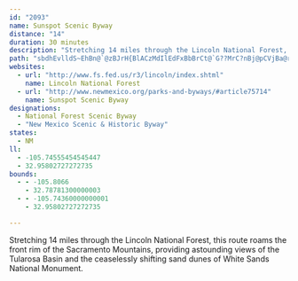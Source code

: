 ```yaml
---
id: "2093"
name: Sunspot Scenic Byway
distance: "14"
duration: 30 minutes
description: "Stretching 14 miles through the Lincoln National Forest, this route roams the front rim of the Sacramento Mountains, providing astounding views of the Tularosa Basin and the ceaselessly shifting sand dunes of White Sands National Monument."
path: "sbdhEvlldS~EhBn@`@zBJrH{BlACzMdIlEdFxBbBrCt@`G??MrC?nBj@pCVjBa@rCiBl@sA@W^uEUuSfAu@jB?`Bn@d@p@`@`J`A~E`A`BtA`Av@FxCK`@JpAfEzAdCFAAFE^Oz@Qx@SfBAd@B\\J`@R^ZX`@NZFjAE`AMh@?j@Hd@N`@\\x@lAh@z@z@tAv@vAz@zA`A|Ap@tA`@bADp@Il@Sj@W^u@r@e@Zc@\\c@p@Kf@Ah@Bd@Lb@t@rA^h@TZn@dAbAlBfBdEZp@ZRXLh@Hd@C`@S^[b@c@t@}@d@e@\\Qd@Qh@Eh@Fb@N`@T\\f@f@vAd@lATh@Zh@ZVf@Pb@Jf@B`@Ef@QbAo@xBmCbA}@`A]jAUxAKlAIrAa@~@[TInAWTA~@IrACnA[hAk@dC}BfA_@dAk@x@kA^iAf@_Ab@]t@_@j@Gr@@f@JZJLFr@d@bAx@fAz@~@x@bA|@v@p@b@f@fBfCZNTJh@J^@v@Up@KnAKd@AnAQh@MxCcA`Ag@l@Ih@Hz@Zf@f@Zf@T|@HhAI~AU~DE|AB|AN|AZxAb@hAP\\FJZj@v@dAl@pAHj@Br@@r@Dl@Fj@Tp@Xf@\\`@ZZh@VpATvANtAPrALlBNt@PjAv@t@z@Xt@Lh@FdB?lACz@Rz@d@n@\\\\j@f@`AbAv@fAl@hAJZJZDf@Gp@Ql@ADYf@i@l@_@d@Oj@Gp@@j@J`@`@pAzAfDb@p@ZV`@Pj@Lf@C`@Gb@Q`@UnCmBb@U\\Gb@B^Fd@V`@r@VnA\\tAR^XZj@Zf@Ln@Lj@R\\T\\`@^z@\\dAZz@DD^\\DBb@Lf@FfA@zAFvAHnAPxAVxAZ~A^tAPzAL`FZj@LhAf@x@b@h@Nb@Dj@?j@Gb@Qd@Id@?Z@P@dAX`DdA~@Nn@BdAA|AMtAYhAQh@Er@At@FbAXx@f@p@t@fCjChA|@`Af@bBh@|@Rp@FjA@dBGvAMfBUv@Cv@@t@D|AZ`DjAfAVpAJH@xAFpAVhAh@vA`AxAv@TBpA^dDx@xF|AnA`@lA`@~@^hA^j@Tl@PrAVnAJH@zAGzAUh@MnAm@h@c@fAgAfAgAjAgAJIbAu@zAq@t@Qh@Ih@Gn@AdB?dBBlBHt@Er@MzAQt@Ev@@bBRrARf@Dr@Al@Gf@KxAYp@Kj@AzAAnBJtABj@?r@Ip@On@QxAo@rA_ArAeAp@_@n@Q^Gd@EH?j@?lAXrA`@hBf@v@Np@Fh@Np@Vl@^j@l@fAtAhAxAjArA`@XFDl@VrAb@rAj@pAl@xAx@rDnBtAl@b@RVD\\BtAGnDm@tASvAMzA@|AJzAXxAf@pAr@lA|@hA`Aj@Xb@VrAb@pAd@n@VZX~@hAv@nA`A~An@`@d@PB@h@FnA?nAIpA[tA_@tAWpAYjAa@nA_@vAMtA?rANpAb@fAv@|@|@t@z@r@h@L@VFh@A`@KTUVe@Lo@RaBRoBR{ANg@Ra@`@e@d@[bAi@lAc@pAg@lAm@lAi@hAOd@B`@Hh@Tx@r@r@z@j@z@Zr@b@p@xBtAd@VPNj@vAb@rAb@tAd@`BZxAJxATvA^tApAxCPl@Hr@?pABzAJzAXrAd@lAj@hAl@hAl@fAZb@\\d@l@^dANl@@vAIdAAj@Bp@Jd@Lf@Pb@X`@`@b@j@r@fAZTzA`AnBfAX@l@Et@OjBi@f@IlAO|@Bv@Lr@RdATbElA\\NXRdAlAxA`Ct@z@t@h@`@Rl@J`AD~@@bAUtAc@lAw@^[Ne@@i@@qA@m@BSJe@P]XYv@UdAQj@Cb@CZDZN^XtAtA\\P^Bb@A`@I\\URa@Jc@Fu@@i@e@}A{@kCGe@@g@Bk@Ni@Za@VSZOXCX@XHVL\\^LV`@fAbAvCZn@^d@^Vn@T~@NdBP|@LzARn@Pf@P\\\\d@n@Nh@Dh@F|ANxATpA`@fBr@dBv@|BX~@T`B^`BN^XZTNXJf@BXCL?b@Q\\]Rc@Hm@H}AJqD?k@Ck@WwAIm@Cg@Ds@Jm@b@cA|@wAv@sATs@Hk@FgB?{ADa@FYR]TSRI^IlAAtA?p@Hj@Hh@Td@X`AbAv@pAl@fAPZl@hAv@fA^TF@ZFp@A`AOlAQ~AHnA^t@h@t@p@pAzAvAxArDrDzAdB`BdBfBhBnAxAdAlBt@vB~@xBz@fApAr@rAXpBRxBRjBR|@NpAXd@X^V"
websites:
  - url: "http://www.fs.fed.us/r3/lincoln/index.shtml"
    name: Lincoln National Forest
  - url: "http://www.newmexico.org/parks-and-byways/#article75714"
    name: Sunspot Scenic Byway
designations:
  - National Forest Scenic Byway
  - "New Mexico Scenic & Historic Byway"
states:
  - NM
ll:
  - -105.74555454545447
  - 32.95802727272735
bounds:
  - - -105.8066
    - 32.78781300000003
  - - -105.74360000000001
    - 32.95802727272735

---
```


Stretching 14 miles through the Lincoln National Forest, this route roams the front rim of the Sacramento Mountains, providing astounding views of the Tularosa Basin and the ceaselessly shifting sand dunes of White Sands National Monument.
